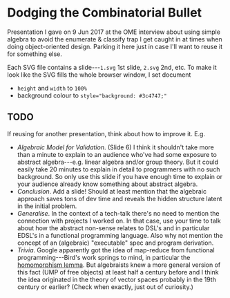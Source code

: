 Dodging the Combinatorial Bullet
================================

Presentation I gave on 9 Jun 2017 at the OME interview about using simple
algebra to avoid the enumerate & classify trap I get caught in at times
when doing object-oriented design. Parking it here just in case I'll want
to reuse it for something else.

Each SVG file contains a slide---`1.svg` 1st slide, `2.svg` 2nd, etc. To
make it look like the SVG fills the whole browser window, I set document

* `height` and `width` to `100%`
* background colour to `style="background: #3c4747;"`

TODO
----
If reusing for another presentation, think about how to improve it. E.g.

- *Algebraic Model for Validation*. (Slide 6) I think it shouldn't take
more than a minute to explain to an audience who've had some exposure to
abstract algebra---e.g. linear algebra and/or group theory. But it could
easily take 20 minutes to explain in detail to programmers with no such
background. So only use this slide if you have enough time to explain or
your audience already know something about abstract algebra.
- *Conclusion*. Add a slide! Should at least mention that the algebraic
approach saves tons of dev time and reveals the hidden structure latent
in the initial problem.
- *Generalise*. In the context of a tech-talk there's no need to mention
the connection with projects I worked on. In that case, use your time to
talk about how the abstract non-sense relates to DSL's and in particular
EDSL's in a functional programming language. Also why not mention the
concept of an (algebraic) "executable" spec and program derivation.
- *Trivia*. Google apparently got the idea of map-reduce from functional
programming---Bird's work springs to mind, in particular the [homomorphism
lemma][homomorphism-lemma]. But algebraists knew a more general version
of this fact (UMP of free objects) at least half a century before and I
think the idea originated in the theory of vector spaces probably in the
19th century or earlier? (Check when exactly, just out of curiosity.)




[homomorphism-lemma]: https://en.wikipedia.org/wiki/Bird%E2%80%93Meertens_formalism#The_homomorphism_lemma_and_its_applications_to_parallel_implementations
  "The homomorphism lemma and its applications to parallel implementations"
